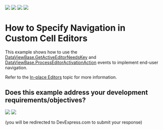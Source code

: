 <!-- default badges list -->
![](https://img.shields.io/endpoint?url=https://codecentral.devexpress.com/api/v1/VersionRange/156877627/18.2.3%2B)
[![](https://img.shields.io/badge/Open_in_DevExpress_Support_Center-FF7200?style=flat-square&logo=DevExpress&logoColor=white)](https://supportcenter.devexpress.com/ticket/details/T830500)
[![](https://img.shields.io/badge/📖_How_to_use_DevExpress_Examples-e9f6fc?style=flat-square)](https://docs.devexpress.com/GeneralInformation/403183)
[![](https://img.shields.io/badge/💬_Leave_Feedback-feecdd?style=flat-square)](#does-this-example-address-your-development-requirementsobjectives)
<!-- default badges end -->
# How to Specify Navigation in Custom Cell Editors

This example shows how to use the [DataViewBase.GetActiveEditorNeedsKey](https://docs.devexpress.com/WPF/DevExpress.Xpf.Grid.DataViewBase.GetActiveEditorNeedsKey) and [DataViewBase.ProcessEditorActivationAction](https://docs.devexpress.com/WPF/DevExpress.Xpf.Grid.DataViewBase.ProcessEditorActivationAction) events to implement end-user navigation.

Refer to the [In-place Editors](https://docs.devexpress.com/WPF/6606/controls-and-libraries/data-grid/data-editing-and-validation/modify-cell-values/inplace-editors) topic for more information.
<!-- feedback -->
## Does this example address your development requirements/objectives?

[<img src="https://www.devexpress.com/support/examples/i/yes-button.svg"/>](https://www.devexpress.com/support/examples/survey.xml?utm_source=github&utm_campaign=how-to-specify-navigation-in-custom-cell-editors&~~~was_helpful=yes) [<img src="https://www.devexpress.com/support/examples/i/no-button.svg"/>](https://www.devexpress.com/support/examples/survey.xml?utm_source=github&utm_campaign=how-to-specify-navigation-in-custom-cell-editors&~~~was_helpful=no)

(you will be redirected to DevExpress.com to submit your response)
<!-- feedback end -->
